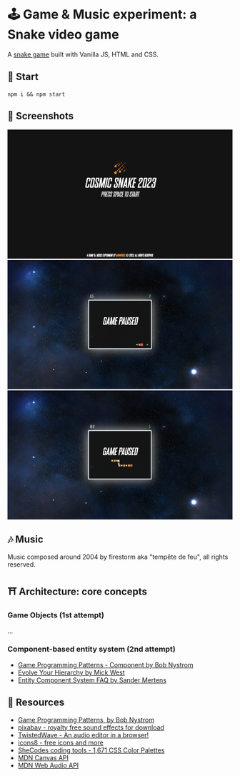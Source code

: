 # 🕹️ Game & Music experiment: a Snake video game

A [snake game](https://en.wikipedia.org/wiki/Snake_(video_game_genre)) built with Vanilla JS, HTML and CSS.

## 🚀 Start

```shell
npm i && npm start
```

## 📸 Screenshots

<img src="./docs/img01.png" />
<img src="./docs/img02.png" />
<img src="./docs/img03.png" />

## 🎶 Music

Music composed around 2004 by firestorm aka "tempête de feu", all rights reserved.

## ⛩️ Architecture: core concepts

### Game Objects (1st attempt)

...

### Component-based entity system (2nd attempt)

- [Game Programming Patterns - Component by Bob Nystrom](http://gameprogrammingpatterns.com/component.html)
- [Evolve Your Hierarchy by Mick West](https://cowboyprogramming.com/2007/01/05/evolve-your-heirachy/)
- [Entity Component System FAQ by Sander Mertens](https://github.com/SanderMertens/ecs-faq)

## 💎 Resources

- [Game Programming Patterns, by Bob Nystrom](http://gameprogrammingpatterns.com/contents.html)
- [pixabay - royalty free sound effects for download](https://pixabay.com/sound-effects)
- [TwistedWave - An audio editor in a browser!](https://twistedwave.com/online)
- [icons8 - free icons and more](https://icons8.com/icon/set/gaming/color)
- [SheCodes coding tools - 1,671 CSS Color Palettes](https://palettes.shecodes.io/palettes/)
- [MDN Canvas API](https://developer.mozilla.org/en-US/docs/Web/API/Canvas_API)
- [MDN Web Audio API](https://developer.mozilla.org/en-US/docs/Web/API/Web_Audio_API)
